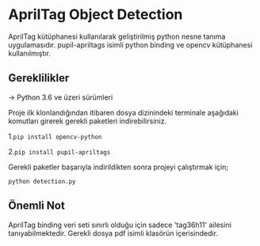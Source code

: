 # AprilTag Object Detection

AprilTag kütüphanesi kullanılarak geliştirilmiş python nesne tanıma uygulamasıdır. pupil-apriltags isimli python binding ve opencv kütüphanesi kullanılmıştır.

## Gereklilikler
-> Python 3.6 ve üzeri sürümleri

Proje ilk klonlandığından itibaren dosya dizinindeki terminale aşağıdaki komutları girerek gerekli paketleri indirebilirsiniz.

1.```pip install opencv-python```

2.```pip install pupil-apriltags```
        
Gerekli paketler başarıyla indirildikten sonra projeyi çalıştırmak için;

```python detection.py```

## Önemli Not
AprilTag binding veri seti sınırlı olduğu için sadece 'tag36h11' ailesini tanıyabilmektedir. Gerekli dosya pdf isimli klasörün içerisindedir.
